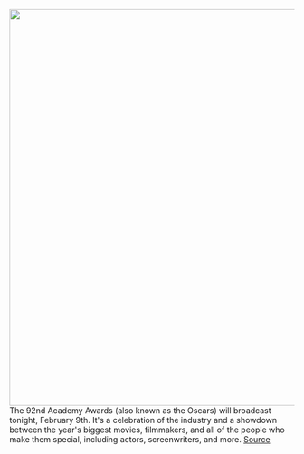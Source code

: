 <img src='https://cdn.vox-cdn.com/thumbor/kZz6iV_BAlBO1eacZz6cS_GJKVg=/0x0:2732x1821/1200x800/filters:focal(948x557:1384x993)/cdn.vox-cdn.com/uploads/chorus_image/image/66280402/parasite_Ki_jung_Kim_So_dam_Park_and_Ki_woo_Park_Woo_sik_Choi_in_Parasite_rgb.0.jpg' width='700px' /><br/>
The 92nd Academy Awards (also known as the Oscars) will broadcast tonight, February 9th. It's a celebration of the industry and a showdown between the year's biggest movies, filmmakers, and all of the people who make them special, including actors, screenwriters, and more.
<a href='https://www.theverge.com/2020/2/9/21123015/oscars-2020-live-stream-watch-how-to-online-academy-awards-start-time'> Source <a/>